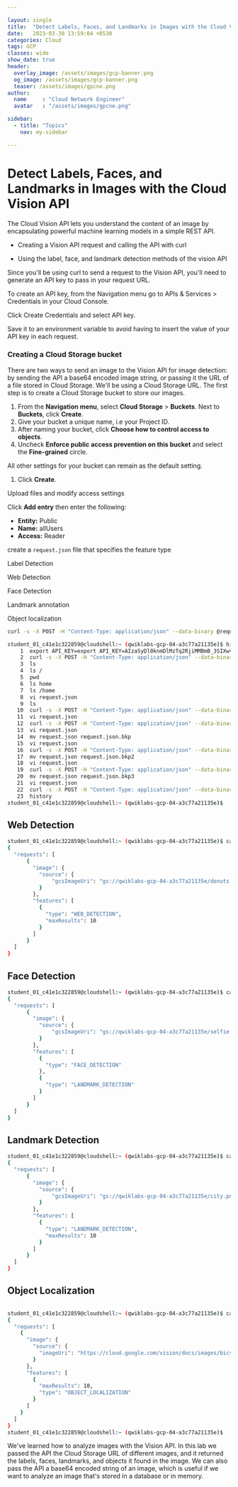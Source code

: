```yaml
---

layout: single
title:  "Detect Labels, Faces, and Landmarks in Images with the Cloud Vision API"
date:   2023-03-30 13:59:04 +0530
categories: Cloud
tags: GCP
classes: wide
show_date: true
header:
  overlay_image: /assets/images/gcp-banner.png
  og_image: /assets/images/gcp-banner.png
  teaser: /assets/images/gpcne.png
author:
  name     : "Cloud Network Engineer"
  avatar   : "/assets/images/gpcne.png"

sidebar:
  - title: "Topics"
    nav: my-sidebar

---
```


# Detect Labels, Faces, and Landmarks in Images with the Cloud Vision API


The Cloud Vision API lets you understand the content of an image by encapsulating powerful machine learning models in a simple REST API.



   -  Creating a Vision API request and calling the API with curl

   -  Using the label, face, and landmark detection methods of the vision API

Since you'll be using curl to send a request to the Vision API, you'll need to generate an API key to pass in your request URL.

To create an API key, from the Navigation menu go to APIs & Services > Credentials in your Cloud Console.

Click Create Credentials and select API key.



Save it to an environment variable to avoid having to insert the value of your API key in each request.

### Creating a Cloud Storage bucket

There are two ways to send an image to the Vision API for image  detection: by sending the API a base64 encoded image string, or passing  it the URL of a file stored in Cloud Storage. We'll be using a Cloud  Storage URL. The first step is to create a Cloud Storage bucket to store our images.

1. From the **Navigation menu**, select **Cloud Storage** > **Buckets**. Next to **Buckets**, click **Create**.
2. Give your bucket a unique name, i.e your Project ID.
3. After naming your bucket, click **Choose how to control access to objects**.
4. Uncheck **Enforce public access prevention on this bucket** and select the **Fine-grained** circle.

All other settings for your bucket can remain as the default setting.

1. Click **Create**.

Upload files and modify access settings

Click **Add entry** then enter the following:

- **Entity:** Public
- **Name:** allUsers
- **Access:** Reader

create a `request.json` file that specifies the feature type



Label Detection

Web Detection

Face Detection

Landmark annotation

Object localization

```sh
curl -s -X POST -H "Content-Type: application/json" --data-binary @request.json  https://vision.googleapis.com/v1/images:annotate?key=${API_KEY}
```



```sh
student_01_c41e1c322859@cloudshell:~ (qwiklabs-gcp-04-a3c77a21135e)$ history
    1  export API_KEY=export API_KEY=AIzaSyDl0knmDlMzTq2RjiMMBmB_3SIXwvQxVz4
    2  curl -s -X POST -H "Content-Type: application/json" --data-binary @request.json  https://vision.googleapis.com/v1/images:annotate?key=${API_KEY}
    3  ls
    4  ls /
    5  pwd
    6  ls home
    7  ls /home
    8  vi request.json
    9  ls
   10  curl -s -X POST -H "Content-Type: application/json" --data-binary @request.json  https://vision.googleapis.com/v1/images:annotate?key=${API_KEY}
   11  vi request.json
   12  curl -s -X POST -H "Content-Type: application/json" --data-binary @request.json  https://vision.googleapis.com/v1/images:annotate?key=${API_KEY}
   13  vi request.json
   14  mv request.json request.json.bkp
   15  vi request.json
   16  curl -s -X POST -H "Content-Type: application/json" --data-binary @request.json  https://vision.googleapis.com/v1/images:annotate?key=${API_KEY}
   17  mv request.json request.json.bkp2
   18  vi request.json
   19  curl -s -X POST -H "Content-Type: application/json" --data-binary @request.json  https://vision.googleapis.com/v1/images:annotate?key=${API_KEY}
   20  mv request.json request.json.bkp3
   21  vi request.json
   22  curl -s -X POST -H "Content-Type: application/json" --data-binary @request.json  https://vision.googleapis.com/v1/images:annotate?key=${API_KEY}
   23  history
student_01_c41e1c322859@cloudshell:~ (qwiklabs-gcp-04-a3c77a21135e)$
```






## Web Detection
```sh
student_01_c41e1c322859@cloudshell:~ (qwiklabs-gcp-04-a3c77a21135e)$ cat request.json.bkp
{
  "requests": [
      {
        "image": {
          "source": {
              "gcsImageUri": "gs://qwiklabs-gcp-04-a3c77a21135e/donuts.png"
          }
        },
        "features": [
          {
            "type": "WEB_DETECTION",
            "maxResults": 10
          }
        ]
      }
  ]
}
```
## Face Detection 
```sh
student_01_c41e1c322859@cloudshell:~ (qwiklabs-gcp-04-a3c77a21135e)$ cat request.json
{
  "requests": [
      {
        "image": {
          "source": {
              "gcsImageUri": "gs://qwiklabs-gcp-04-a3c77a21135e/selfie.png"
          }
        },
        "features": [
          {
            "type": "FACE_DETECTION"
          },
          {
            "type": "LANDMARK_DETECTION"
          }
        ]
      }
  ]
}
```
## Landmark Detection
```sh
student_01_c41e1c322859@cloudshell:~ (qwiklabs-gcp-04-a3c77a21135e)$ cat request.json
{
  "requests": [
      {
        "image": {
          "source": {
              "gcsImageUri": "gs://qwiklabs-gcp-04-a3c77a21135e/city.png"
          }
        },
        "features": [
          {
            "type": "LANDMARK_DETECTION",
            "maxResults": 10
          }
        ]
      }
  ]
}

```
## Object Localization
```sh

student_01_c41e1c322859@cloudshell:~ (qwiklabs-gcp-04-a3c77a21135e)$ cat request.json
{
  "requests": [
    {
      "image": {
        "source": {
          "imageUri": "https://cloud.google.com/vision/docs/images/bicycle_example.png"
        }
      },
      "features": [
        {
          "maxResults": 10,
          "type": "OBJECT_LOCALIZATION"
        }
      ]
    }
  ]
}
student_01_c41e1c322859@cloudshell:~ (qwiklabs-gcp-04-a3c77a21135e)$
```

We've learned how to analyze images with the Vision API. In this lab we passed the API the Cloud Storage URL of different images, and it returned the labels, faces, landmarks, and objects it found in the image. We can also pass the API a base64 encoded string of an image, which is useful if we want to analyze an image that's stored in a database or in memory.


